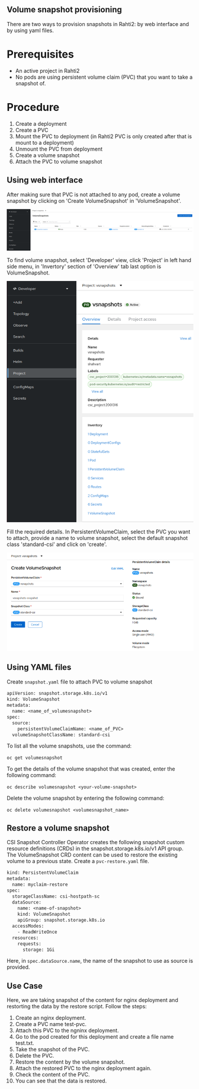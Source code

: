 ## Volume snapshot provisioning

There are two ways to provision snapshots in Rahti2: by web interface and by using yaml files. 

# Prerequisites

- An active project in Rahti2
- No pods are using persistent volume claim (PVC) that you want to take a snapshot of.

# Procedure

1. Create a deployment
2. Create a PVC
3. Mount the PVC to deployment (in Rahti2 PVC is only created after that is mount to a deployment)
4. Unmount the PVC from deployment
5. Create a volume snapshot
6. Attach the PVC to volume snapshot

## Using web interface

After making sure that PVC is not attached to any pod, create a volume snapshot by clicking on 'Create VolumeSnapshot' in 'VolumeSnapshot'. 

![Create Snap Shot](../../img/CreateSnapshot.png)

To find volume snapshot, select 'Developer' view, click 'Project' in left hand side menu, in 'Invertory' section of 'Overview' tab last option is VolumeSnapshot. 

![Volume Snap Shot](../../img/Volumesnapshot.png)

Fill the required details. In PersistentVolumeClaim, select the PVC you want to attach, provide a name to volume snapshot, select the default snapshot class 'standard-csi' and click on 'create'.

![Enter the details of Snap Shot](../../img/EnterSnapshotDetails.png)


## Using YAML files

Create `snapshot.yaml` file to attach PVC to volume snapshot

```
apiVersion: snapshot.storage.k8s.io/v1
kind: VolumeSnapshot
metadata:
  name: <name_of_volumesnapshot>
spec:
  source:
    persistentVolumeClaimName: <name_of_PVC>
  volumeSnapshotClassName: standard-csi
```

To list all the volume snapshots, use the command:

`oc get volumesnapshot`

To get the details of the volume snapshot that was created, enter the following command:

`oc describe volumesnapshot <your-volume-snapshot>`

Delete the volume snapshot by entering the following command:

`oc delete volumesnapshot <volumesnapshot_name>`

## Restore a volume snapshot
CSI Snapshot Controller Operator creates the following snapshot custom resource definitions (CRDs) in the snapshot.storage.k8s.io/v1 API group. The VolumeSnapshot CRD content can be used to restore the existing volume to a previous state. Create a `pvc-restore.yaml` file.

``` apiVersion: v1
kind: PersistentVolumeClaim
metadata:
  name: myclaim-restore
spec:
  storageClassName: csi-hostpath-sc
  dataSource:
    name: <name-of-snapshot> 
    kind: VolumeSnapshot 
    apiGroup: snapshot.storage.k8s.io 
  accessModes:
    - ReadWriteOnce
  resources:
    requests:
      storage: 1Gi
```
Here, in `spec.dataSource.name`, the name of the snapshot to use as source is provided.

## Use Case

Here, we are taking snapshot of the content for nginx deployment and restorting the data by the restore script. Follow the steps:
1. Create an nginx deployment.
2. Create a PVC name test-pvc.
2. Attach this PVC to the ngninx deployment.
3. Go to the pod created for this deployment and create a file name test.txt.
4. Take the snapshot of the PVC. 
5. Delete the PVC.
6. Restore the content by the volume snapshot.
7. Attach the restored PVC to the nginx deployment again.
8. Check the content of the PVC. 
9. You can see that the data is restored. 